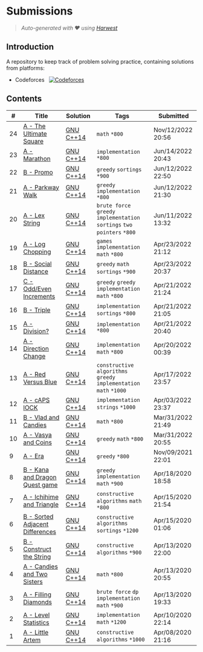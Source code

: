 Submissions
======================
> *Auto-generated with ❤ using [Harwest](https://github.com/nileshsah/harwest-tool)*

## Introduction

A repository to keep track of problem solving practice, containing solutions from platforms:
* Codeforces &nbsp; [![Codeforces](https://run.kaist.ac.kr/badges/codeforces/IstyFatinFaiaz.svg)](https://codeforces.com/profile/IstyFatinFaiaz)


## Contents

| # | Title | Solution | Tags | Submitted |
|---| ----- | -------- | ---- | --------- |
24 | [A - The Ultimate Square](https://codeforces.com/contest/1748/problem/A) | [GNU C++14](./codeforces/1748/A.cpp) | `math` `*800` | Nov/12/2022 20:56 | 
23 | [A - Marathon](https://codeforces.com/contest/1692/problem/A) | [GNU C++14](./codeforces/1692/A.cpp) | `implementation` `*800` | Jun/14/2022 20:43 | 
22 | [B - Promo](https://codeforces.com/contest/1697/problem/B) | [GNU C++14](./codeforces/1697/B.cpp) | `greedy` `sortings` `*900` | Jun/12/2022 22:50 | 
21 | [A - Parkway Walk](https://codeforces.com/contest/1697/problem/A) | [GNU C++14](./codeforces/1697/A.cpp) | `greedy` `implementation` `*800` | Jun/12/2022 21:30 | 
20 | [A - Lex String](https://codeforces.com/contest/1689/problem/A) | [GNU C++14](./codeforces/1689/A.cpp) | `brute force` `greedy` `implementation` `sortings` `two pointers` `*800` | Jun/11/2022 13:32 | 
19 | [A - Log Chopping](https://codeforces.com/contest/1672/problem/A) | [GNU C++14](./codeforces/1672/A.cpp) | `games` `implementation` `math` `*800` | Apr/23/2022 21:12 | 
18 | [B - Social Distance](https://codeforces.com/contest/1668/problem/B) | [GNU C++14](./codeforces/1668/B.cpp) | `greedy` `math` `sortings` `*900` | Apr/23/2022 20:37 | 
17 | [C - Odd/Even Increments](https://codeforces.com/contest/1669/problem/C) | [GNU C++14](./codeforces/1669/C.cpp) | `greedy` `greedy` `implementation` `math` `*800` | Apr/21/2022 21:24 | 
16 | [B - Triple](https://codeforces.com/contest/1669/problem/B) | [GNU C++14](./codeforces/1669/B.cpp) | `implementation` `sortings` `*800` | Apr/21/2022 21:05 | 
15 | [A - Division?](https://codeforces.com/contest/1669/problem/A) | [GNU C++14](./codeforces/1669/A.cpp) | `implementation` `*800` | Apr/21/2022 20:40 | 
14 | [A - Direction Change](https://codeforces.com/contest/1668/problem/A) | [GNU C++14](./codeforces/1668/A.cpp) | `implementation` `math` `*800` | Apr/20/2022 00:39 | 
13 | [A - Red Versus Blue](https://codeforces.com/contest/1659/problem/A) | [GNU C++14](./codeforces/1659/A.cpp) | `constructive algorithms` `greedy` `implementation` `math` `*1000` | Apr/17/2022 23:57 | 
12 | [A - cAPS lOCK](https://codeforces.com/contest/131/problem/A) | [GNU C++14](./codeforces/131/A.cpp) | `implementation` `strings` `*1000` | Apr/03/2022 23:37 | 
11 | [B - Vlad and Candies](https://codeforces.com/contest/1660/problem/B) | [GNU C++14](./codeforces/1660/B.cpp) | `math` `*800` | Mar/31/2022 21:49 | 
10 | [A - Vasya and Coins](https://codeforces.com/contest/1660/problem/A) | [GNU C++14](./codeforces/1660/A.cpp) | `greedy` `math` `*800` | Mar/31/2022 20:55 | 
9 | [A - Era](https://codeforces.com/contest/1604/problem/A) | [GNU C++14](./codeforces/1604/A.cpp) | `greedy` `*800` | Nov/09/2021 22:01 | 
8 | [B - Kana and Dragon Quest game](https://codeforces.com/contest/1337/problem/B) | [GNU C++14](./codeforces/1337/B.cpp) | `greedy` `implementation` `math` `*900` | Apr/18/2020 18:58 | 
7 | [A - Ichihime and Triangle](https://codeforces.com/contest/1337/problem/A) | [GNU C++14](./codeforces/1337/A.cpp) | `constructive algorithms` `math` `*800` | Apr/15/2020 21:54 | 
6 | [B - Sorted Adjacent Differences](https://codeforces.com/contest/1339/problem/B) | [GNU C++14](./codeforces/1339/B.cpp) | `constructive algorithms` `sortings` `*1200` | Apr/15/2020 01:06 | 
5 | [B - Construct the String](https://codeforces.com/contest/1335/problem/B) | [GNU C++14](./codeforces/1335/B.cpp) | `constructive algorithms` `*900` | Apr/13/2020 22:00 | 
4 | [A - Candies and Two Sisters](https://codeforces.com/contest/1335/problem/A) | [GNU C++14](./codeforces/1335/A.cpp) | `math` `*800` | Apr/13/2020 20:55 | 
3 | [A - Filling Diamonds](https://codeforces.com/contest/1339/problem/A) | [GNU C++14](./codeforces/1339/A.cpp) | `brute force` `dp` `implementation` `math` `*900` | Apr/13/2020 19:33 | 
2 | [A - Level Statistics](https://codeforces.com/contest/1334/problem/A) | [GNU C++14](./codeforces/1334/A.cpp) | `implementation` `math` `*1200` | Apr/10/2020 22:14 | 
1 | [A - Little Artem](https://codeforces.com/contest/1333/problem/A) | [GNU C++14](./codeforces/1333/A.cpp) | `constructive algorithms` `*1000` | Apr/08/2020 21:16 | 